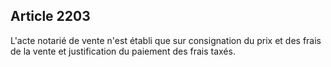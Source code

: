 Article 2203
----
L'acte notarié de vente n'est établi que sur consignation du prix et des frais
de la vente et justification du paiement des frais taxés.
